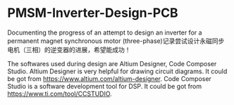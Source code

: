 # PMSM-Inverter-Design-PCB
Documenting the progress of an attempt to design an inverter for a permanent magnet synchronous motor (three-phase)记录尝试设计永磁同步电机（三相）的逆变器的进展，希望能成功！


The softwares used during design are Altium Designer, Code Composer Studio.
Altium Designer is very helpful for drawing circuit diagrams. It could be got from https://www.altium.com/altium-designer.
Code Composer Studio is a software development tool for DSP. It could be got from https://www.ti.com/tool/CCSTUDIO.
